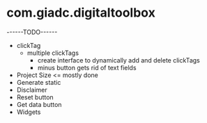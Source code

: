 # com.giadc.digitaltoolbox

------TODO------
+ clickTag
  - multiple clickTags
    + create interface to dynamically add and delete clickTags
     - minus button gets rid of text fields
+ Project Size <= mostly done
+ Generate static
+ Disclaimer
+ Reset button
+ Get data button
+ Widgets

